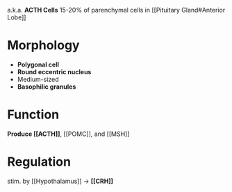 a.k.a. **ACTH Cells**
15-20% of parenchymal cells in [[Pituitary Gland#Anterior Lobe]]

# Morphology
- **Polygonal cell**
- **Round eccentric nucleus**
- Medium-sized
- **Basophilic granules**

# Function
**Produce [[ACTH]]**, [[POMC]], and [[MSH]]

# Regulation
stim. by [[Hypothalamus]] → **[[CRH]]**

